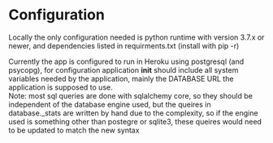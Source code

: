 ﻿# Configuration
  
Locally the only configuration needed is python runtime with version 3.7.x or newer, and dependencies listed in requirments.txt (install with pip -r)
  
Currently the app is configured to run in Heroku using postgresql (and psycopg), for configuration application __init__ should include all system variables needed by the application, mainly the DATABASE URL the application is supposed to use.  
Note: most sql queries are done with sqlalchemy core, so they should be independent of the database engine used, but the queires in database._stats are written by hand due to the complexity, so if the engine used is something other than postegre or sqlite3, these queires would need to be updated to match the new syntax
